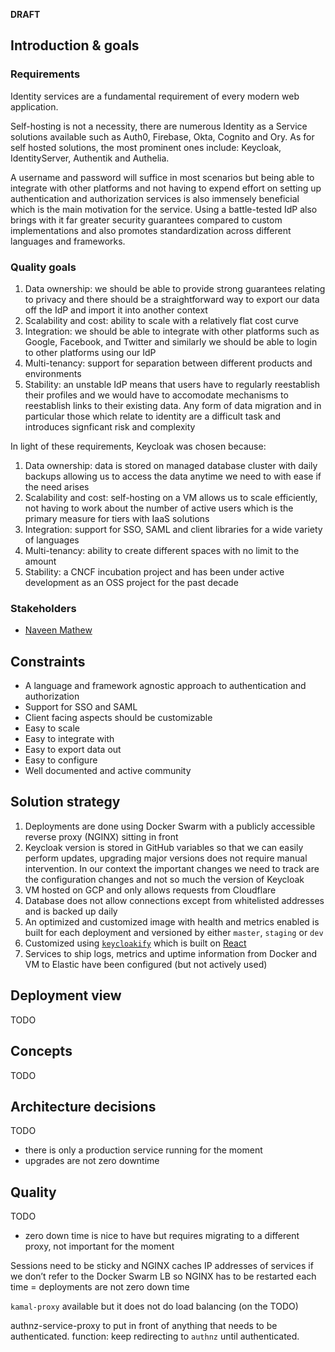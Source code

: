 **DRAFT**

## Introduction & goals
### Requirements
Identity services are a fundamental requirement of every modern web application. 

Self-hosting is not a necessity, there are numerous Identity as a Service solutions available such as Auth0, Firebase, Okta, Cognito and Ory. As for self hosted solutions, the most prominent ones include: Keycloak, IdentityServer, Authentik and Authelia.

A username and password will suffice in most scenarios but being able to integrate with other platforms and not having to expend effort on setting up authentication and authorization services is also immensely beneficial which is the main motivation for the service. Using a battle-tested IdP also brings with it far greater security guarantees compared to custom implementations and also promotes standardization across different languages and frameworks.

### Quality goals
1. Data ownership: we should be able to provide strong guarantees relating to privacy and there should be a straightforward way to export our data off the IdP and import it into another context
2. Scalability and cost: ability to scale with a relatively flat cost curve
3. Integration: we should be able to integrate with other platforms such as Google, Facebook, and Twitter and similarly we should be able to login to other platforms using our IdP
4. Multi-tenancy: support for separation between different products and environments
5. Stability: an unstable IdP means that users have to regularly reestablish their profiles and we would have to accomodate mechanisms to reestablish links to their existing data. Any form of data migration and in particular those which relate to identity are a difficult task and introduces signficant risk and complexity

In light of these requirements, Keycloak was chosen because:
1. Data ownership: data is stored on managed database cluster with daily backups allowing us to access the data anytime we need to with ease if the need arises
2. Scalability and cost: self-hosting on a VM allows us to scale efficiently, not having to work about the number of active users which is the primary measure for tiers with IaaS solutions
3. Integration: support for SSO, SAML and client libraries for a wide variety of languages
4. Multi-tenancy: ability to create different spaces with no limit to the amount
5. Stability: a CNCF incubation project and has been under active development as an OSS project for the past decade

### Stakeholders
- [Naveen Mathew](mailto:naveen@skulpture.xyz)

## Constraints

- A language and framework agnostic approach to authentication and authorization
- Support for SSO and SAML
- Client facing aspects should be customizable
- Easy to scale
- Easy to integrate with
- Easy to export data out
- Easy to configure
- Well documented and active community

## Solution strategy

1. Deployments are done using Docker Swarm with a publicly accessible reverse proxy (NGINX) sitting in front
2. Keycloak version is stored in GitHub variables so that we can easily perform updates, upgrading major versions does not require manual intervention. In our context the important changes we need to track are the configuration changes and not so much the version of Keycloak
3. VM hosted on GCP and only allows requests from Cloudflare
4. Database does not allow connections except from whitelisted addresses and is backed up daily
5. An optimized and customized image with health and metrics enabled is built for each deployment and versioned by either `master`, `staging` or `dev`
6. Customized using [`keycloakify`](http://keycloakify.dev) which is built on [React](https://react.dev)
7. Services to ship logs, metrics and uptime information from Docker and VM to Elastic have been configured (but not actively used)

## Deployment view
TODO

## Concepts
TODO

## Architecture decisions
TODO
- there is only a production service running for the moment
- upgrades are not zero downtime

## Quality
TODO
- zero down time is nice to have but requires migrating to a different proxy, not important for the moment


Sessions need to be sticky and NGINX caches IP addresses of services if we don’t refer to the Docker Swarm LB so NGINX has to be restarted each time = deployments are not zero down time

`kamal-proxy` available but it does not do load balancing (on the TODO)

authnz-service-proxy to put in front of anything that needs to be authenticated. function: keep redirecting to `authnz` until authenticated.
